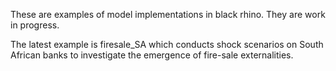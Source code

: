 These are examples of model implementations in black rhino. They are work in progress. 

The latest example is firesale_SA which conducts shock scenarios on South African banks to investigate the emergence of fire-sale externalities.  
